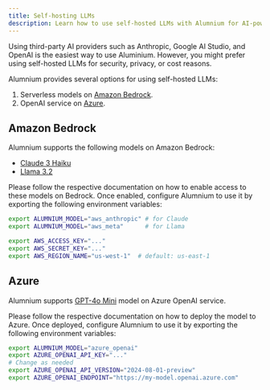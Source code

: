 ```yaml
---
title: Self-hosting LLMs
description: Learn how to use self-hosted LLMs with Alumnium for AI-powered test automation.
---
```


Using third-party AI providers such as Anthropic, Google AI Studio, and OpenAI is the easiest way to use Aluminium. However, you might prefer using self-hosted LLMs for security, privacy, or cost reasons.

Alumnium provides several options for using self-hosted LLMs:

1. Serverless models on [Amazon Bedrock][1].
2. OpenAI service on [Azure][4].

## Amazon Bedrock

Alumnium supports the following models on Amazon Bedrock:

- [Claude 3 Haiku][2]
- [Llama 3.2][3]

Please follow the respective documentation on how to enable access to these models on Bedrock. Once enabled, configure Alumnium to use it by exporting the following environment variables:

```bash
export ALUMNIUM_MODEL="aws_anthropic" # for Claude
export ALUMNIUM_MODEL="aws_meta"      # for Llama

export AWS_ACCESS_KEY="..."
export AWS_SECRET_KEY="..."
export AWS_REGION_NAME="us-west-1"  # default: us-east-1
```

## Azure

Alumnium supports [GPT-4o Mini][5] model on Azure OpenAI service.

Please follow the respective documentation on how to deploy the model to Azure. Once deployed, configure Alumnium to use it by exporting the following environment variables:

```bash
export ALUMNIUM_MODEL="azure_openai"
export AZURE_OPENAI_API_KEY="..."
# Change as needed
export AZURE_OPENAI_API_VERSION="2024-08-01-preview"
export AZURE_OPENAI_ENDPOINT="https://my-model.openai.azure.com"
```

[1]: https://aws.amazon.com/bedrock
[2]: https://aws.amazon.com/bedrock/claude/
[3]: https://aws.amazon.com/bedrock/llama/
[4]: https://azure.microsoft.com/en-us/products/ai-services/openai-service
[5]: https://learn.microsoft.com/en-us/azure/ai-services/openai/concepts/models?tabs=global-standard%2Cstandard-chat-completions
